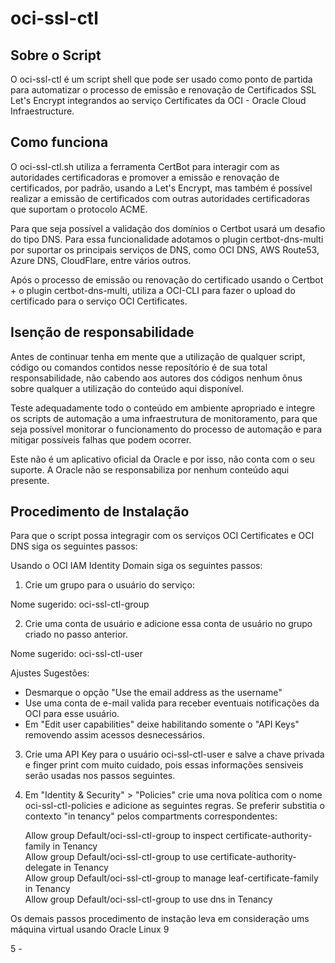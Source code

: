 # oci-ssl-ctl

## Sobre o Script

O oci-ssl-ctl é um script shell que pode ser usado como ponto de partida para automatizar o processo de emissão e renovação de Certificados SSL Let's Encrypt integrandos ao serviço Certificates da OCI - Oracle Cloud Infraestructure.

## Como funciona

O oci-ssl-ctl.sh utiliza a ferramenta CertBot para interagir com as autoridades certificadoras e promover a emissão e renovação de certificados, por padrão, usando a Let's Encrypt, mas também é possível realizar a emissão de certificados com outras autoridades certificadoras que suportam o protocolo ACME.

Para que seja possível a validação dos domínios o Certbot usará um desafio do tipo DNS. Para essa funcionalidade adotamos o plugin certbot-dns-multi por suportar os principais serviços de DNS, como OCI DNS, AWS Route53, Azure DNS, CloudFlare, entre vários outros.

Após o processo de emissão ou renovação do certificado usando o Certbot + o plugin certbot-dns-multi, utiliza a OCI-CLI para fazer o upload do certificado para o serviço OCI Certificates.


## Isenção de responsabilidade

Antes de continuar tenha em mente que a utilização de qualquer script, código ou comandos contidos nesse reposítório é de sua total responsabilidade, não cabendo aos autores dos códigos nenhum ônus sobre qualquer a utilização do conteúdo aqui disponível.

Teste adequadamente todo o conteúdo em ambiente apropriado e integre os scripts de automação a uma infraestrutura de monitoramento, para que seja possível monitorar o funcionamento do processo de automação e para mitigar possíveis falhas que podem ocorrer.

Este não é um aplicativo oficial da Oracle e por isso, não conta com o seu suporte. A Oracle não se responsabiliza por nenhum conteúdo aqui presente.

## Procedimento de Instalação

Para que o script possa integragir com os serviços OCI Certificates e OCI DNS siga os seguintes passos:

Usando o OCI IAM Identity Domain siga os seguintes passos:

1) Crie um grupo para o usuário do serviço:

Nome sugerido: oci-ssl-ctl-group

2) Crie uma conta de usuário e adicione essa conta de usuário no grupo criado no passo anterior.

Nome sugerido: oci-ssl-ctl-user

Ajustes Sugestões:

- Desmarque o opção "Use the email address as the username"
- Use uma conta de e-mail valida para receber eventuais notificações da OCI para esse usuário.
- Em "Edit user capabilities" deixe habilitando somente o "API Keys" removendo assim acessos desnecessários.
 
3) Crie uma API Key para o usuário oci-ssl-ctl-user e salve a chave privada e finger print com muito cuidado, pois essas informações sensiveis serão usadas nos passos seguintes.

4)  Em "Identity & Security" > "Policies" crie uma nova política com o nome oci-ssl-ctl-policies e adicione as seguintes regras. Se preferir substitia o contexto "in tenancy" pelos compartments correspondentes:

	Allow group Default/oci-ssl-ctl-group to inspect certificate-authority-family in Tenancy  
	Allow group Default/oci-ssl-ctl-group to use certificate-authority-delegate in Tenancy  
	Allow group Default/oci-ssl-ctl-group to manage leaf-certificate-family in Tenancy  
	Allow group Default/oci-ssl-ctl-group to use dns in Tenancy  

Os demais passos  procedimento de instação leva em consideração ums máquina virtual usando Oracle Linux 9


5 - 


